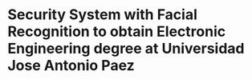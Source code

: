 # Security System with Facial Recognition to obtain Electronic Engineering degree at Universidad Jose Antonio Paez


